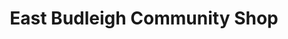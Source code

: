 ---
title: "East Budleigh Community Shop"
url: /budleigh-salterton/east-budleigh-community-shop/
shop: Lebensmittel
---